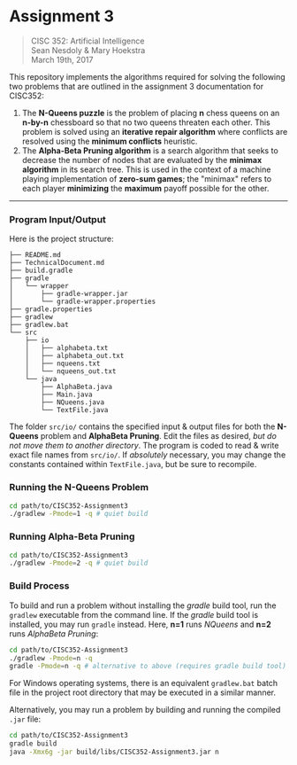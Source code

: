 # Assignment 3

>CISC 352: Artificial Intelligence  
>Sean Nesdoly & Mary Hoekstra  
>March 19th, 2017  

This repository implements the algorithms required for solving the following two problems that are outlined in the assignment 3 documentation for CISC352:
1. The **N-Queens puzzle** is the problem of placing **n** chess queens on an **n-by-n** chessboard so that no two queens threaten each other. This problem is solved using an **iterative repair algorithm** where conflicts are resolved using the **minimum conflicts** heuristic.
2. The **Alpha-Beta Pruning algorithm** is a search algorithm that seeks to decrease the number of nodes that are evaluated by the **minimax algorithm** in its search tree. This is used in the context of a machine playing implementation of **zero-sum games**; the "minimax" refers to each player **minimizing** the **maximum** payoff possible for the other.

---

### Program Input/Output

Here is the project structure:

```
├── README.md
├── TechnicalDocument.md
├── build.gradle
├── gradle
│   └── wrapper
│       ├── gradle-wrapper.jar
│       └── gradle-wrapper.properties
├── gradle.properties
├── gradlew
├── gradlew.bat
└── src
    ├── io
    │   ├── alphabeta.txt
    │   ├── alphabeta_out.txt
    │   ├── nqueens.txt
    │   └── nqueens_out.txt
    └── java
        ├── AlphaBeta.java
        ├── Main.java
        ├── NQueens.java
        └── TextFile.java
```

The folder `src/io/` contains the specified input & output files for both the **N-Queens** problem and **AlphaBeta Pruning**. Edit the files as desired, *but do not move them to another directory*. The program is coded to read & write exact file names from `src/io/`. If *absolutely* necessary, you may change the constants contained within `TextFile.java`, but be sure to recompile.

### Running the N-Queens Problem
```bash
cd path/to/CISC352-Assignment3
./gradlew -Pmode=1 -q # quiet build
```

### Running Alpha-Beta Pruning
```bash
cd path/to/CISC352-Assignment3
./gradlew -Pmode=2 -q # quiet build
```

### Build Process
To build and run a problem without installing the *gradle* build tool, run the `gradlew` executable from the command line. If the *gradle* build tool is installed, you may run `gradle` instead. Here, **n=1** runs *NQueens* and **n=2** runs *AlphaBeta Pruning*:

```bash
cd path/to/CISC352-Assignment3
./gradlew -Pmode=n -q
gradle -Pmode=n -q # alternative to above (requires gradle build tool)
```

For Windows operating systems, there is an equivalent `gradlew.bat` batch file in the project root directory that may be executed in a similar manner.

Alternatively, you may run a problem by building and running the compiled `.jar` file:

```bash
cd path/to/CISC352-Assignment3
gradle build
java -Xmx6g -jar build/libs/CISC352-Assignment3.jar n
```
